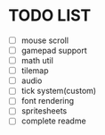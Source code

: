 # TODO LIST

- [ ] mouse scroll
- [ ] gamepad support
- [ ] math util
- [ ] tilemap
- [ ] audio
- [ ] tick system(custom)
- [ ] font rendering
- [ ] spritesheets
- [ ] complete readme
